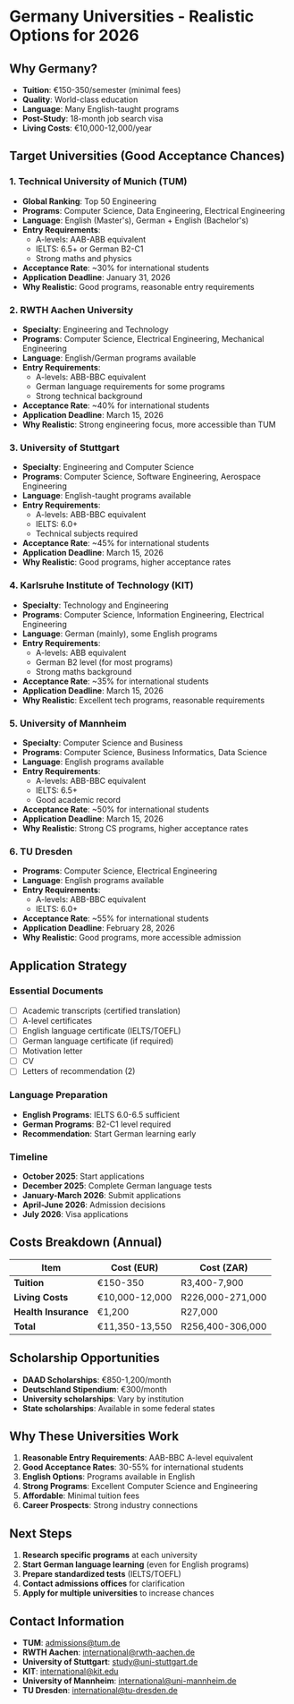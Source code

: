 # Germany Universities - Realistic Options for 2026

## Why Germany?
- **Tuition**: €150-350/semester (minimal fees)
- **Quality**: World-class education
- **Language**: Many English-taught programs
- **Post-Study**: 18-month job search visa
- **Living Costs**: €10,000-12,000/year

## Target Universities (Good Acceptance Chances)

### 1. Technical University of Munich (TUM)
- **Global Ranking**: Top 50 Engineering
- **Programs**: Computer Science, Data Engineering, Electrical Engineering
- **Language**: English (Master's), German + English (Bachelor's)
- **Entry Requirements**:
  - A-levels: AAB-ABB equivalent
  - IELTS: 6.5+ or German B2-C1
  - Strong maths and physics
- **Acceptance Rate**: ~30% for international students
- **Application Deadline**: January 31, 2026
- **Why Realistic**: Good programs, reasonable entry requirements

### 2. RWTH Aachen University
- **Specialty**: Engineering and Technology
- **Programs**: Computer Science, Electrical Engineering, Mechanical Engineering
- **Language**: English/German programs available
- **Entry Requirements**:
  - A-levels: ABB-BBC equivalent
  - German language requirements for some programs
  - Strong technical background
- **Acceptance Rate**: ~40% for international students
- **Application Deadline**: March 15, 2026
- **Why Realistic**: Strong engineering focus, more accessible than TUM

### 3. University of Stuttgart
- **Specialty**: Engineering and Computer Science
- **Programs**: Computer Science, Software Engineering, Aerospace Engineering
- **Language**: English-taught programs available
- **Entry Requirements**:
  - A-levels: ABB-BBC equivalent
  - IELTS: 6.0+
  - Technical subjects required
- **Acceptance Rate**: ~45% for international students
- **Application Deadline**: March 15, 2026
- **Why Realistic**: Good programs, higher acceptance rates

### 4. Karlsruhe Institute of Technology (KIT)
- **Specialty**: Technology and Engineering
- **Programs**: Computer Science, Information Engineering, Electrical Engineering
- **Language**: German (mainly), some English programs
- **Entry Requirements**:
  - A-levels: ABB equivalent
  - German B2 level (for most programs)
  - Strong maths background
- **Acceptance Rate**: ~35% for international students
- **Application Deadline**: March 15, 2026
- **Why Realistic**: Excellent tech programs, reasonable requirements

### 5. University of Mannheim
- **Specialty**: Computer Science and Business
- **Programs**: Computer Science, Business Informatics, Data Science
- **Language**: English programs available
- **Entry Requirements**:
  - A-levels: ABB-BBC equivalent
  - IELTS: 6.5+
  - Good academic record
- **Acceptance Rate**: ~50% for international students
- **Application Deadline**: March 15, 2026
- **Why Realistic**: Strong CS programs, higher acceptance rates

### 6. TU Dresden
- **Programs**: Computer Science, Electrical Engineering
- **Language**: English programs available
- **Entry Requirements**:
  - A-levels: ABB-BBC equivalent
  - IELTS: 6.0+
- **Acceptance Rate**: ~55% for international students
- **Application Deadline**: February 28, 2026
- **Why Realistic**: Good programs, more accessible admission

## Application Strategy

### Essential Documents
- [ ] Academic transcripts (certified translation)
- [ ] A-level certificates
- [ ] English language certificate (IELTS/TOEFL)
- [ ] German language certificate (if required)
- [ ] Motivation letter
- [ ] CV
- [ ] Letters of recommendation (2)

### Language Preparation
- **English Programs**: IELTS 6.0-6.5 sufficient
- **German Programs**: B2-C1 level required
- **Recommendation**: Start German learning early

### Timeline
- **October 2025**: Start applications
- **December 2025**: Complete German language tests
- **January-March 2026**: Submit applications
- **April-June 2026**: Admission decisions
- **July 2026**: Visa applications

## Costs Breakdown (Annual)

| Item | Cost (EUR) | Cost (ZAR) |
|------|------------|------------|
| **Tuition** | €150-350 | R3,400-7,900 |
| **Living Costs** | €10,000-12,000 | R226,000-271,000 |
| **Health Insurance** | €1,200 | R27,000 |
| **Total** | €11,350-13,550 | R256,400-306,000 |

## Scholarship Opportunities
- **DAAD Scholarships**: €850-1,200/month
- **Deutschland Stipendium**: €300/month
- **University scholarships**: Vary by institution
- **State scholarships**: Available in some federal states

## Why These Universities Work
1. **Reasonable Entry Requirements**: AAB-BBC A-level equivalent
2. **Good Acceptance Rates**: 30-55% for international students
3. **English Options**: Programs available in English
4. **Strong Programs**: Excellent Computer Science and Engineering
5. **Affordable**: Minimal tuition fees
6. **Career Prospects**: Strong industry connections

## Next Steps
1. **Research specific programs** at each university
2. **Start German language learning** (even for English programs)
3. **Prepare standardized tests** (IELTS/TOEFL)
4. **Contact admissions offices** for clarification
5. **Apply for multiple universities** to increase chances

## Contact Information
- **TUM**: admissions@tum.de
- **RWTH Aachen**: international@rwth-aachen.de
- **University of Stuttgart**: study@uni-stuttgart.de
- **KIT**: international@kit.edu
- **University of Mannheim**: international@uni-mannheim.de
- **TU Dresden**: international@tu-dresden.de